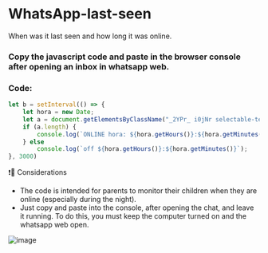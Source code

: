 # WhatsApp-last-seen
When was it last seen and how long it was online.
### Copy the javascript code and paste in the browser console after opening an inbox in whatsapp web.

### Code:
```js
let b = setInterval(() => {
    let hora = new Date;
    let a = document.getElementsByClassName("_2YPr_ i0jNr selectable-text copyable-text");
    if (a.length) {
        console.log(`ONLINE hora: ${hora.getHours()}:${hora.getMinutes()}:${hora.getSeconds()}`);
    } else
        console.log(`off ${hora.getHours()}:${hora.getMinutes()}`);
}, 3000)
```

❗🔺 Considerations
 - The code is intended for parents to monitor their children when they are online (especially during the night).
 - Just copy and paste into the console, after opening the chat, and leave it running. To do this, you must keep the computer turned on and the  whatsapp web open.

![image](https://user-images.githubusercontent.com/42620040/147936235-c90a22eb-c24b-4e4a-810c-6a55c914f2b7.png)


